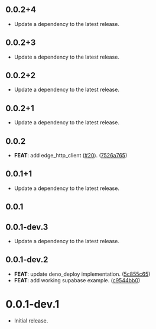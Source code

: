 ## 0.0.2+4

 - Update a dependency to the latest release.

## 0.0.2+3

 - Update a dependency to the latest release.

## 0.0.2+2

 - Update a dependency to the latest release.

## 0.0.2+1

 - Update a dependency to the latest release.

## 0.0.2

 - **FEAT**: add edge_http_client ([#20](https://github.com/invertase/dart_edge/issues/20)). ([7526a765](https://github.com/invertase/dart_edge/commit/7526a765bb067cb092621ce4525df3c2a6e8bf29))

## 0.0.1+1

 - Update a dependency to the latest release.

## 0.0.1

## 0.0.1-dev.3

 - Update a dependency to the latest release.

## 0.0.1-dev.2

 - **FEAT**: update deno_deploy implementation. ([5c855c65](https://github.com/invertase/dart_edge/commit/5c855c6524d4aba5e7304712d20854417adadd7d))
 - **FEAT**: add working supabase example. ([c9544bb0](https://github.com/invertase/dart_edge/commit/c9544bb0a408a25cc977017ecae74ed06a92f3d4))

# 0.0.1-dev.1

- Initial release.